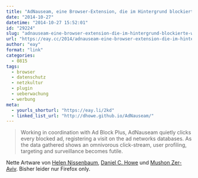 ```yaml
---
title: "AdNauseam, eine Browser-Extension, die im Hintergrund blockierte Werbung anklickt"
date: "2014-10-27"
datetime: "2014-10-27 15:52:01"
id: "29224"
slug: "adnauseam-eine-browser-extension-die-im-hintergrund-blockierte-werbung-anklickt"
url: "https://eay.cc/2014/adnauseam-eine-browser-extension-die-im-hintergrund-blockierte-werbung-anklickt/"
author: "eay"
format: "link"
categories:
  - 0815
tags:
  - browser
  - datenschutz
  - netzkultur
  - plugin
  - ueberwachung
  - werbung
meta:
  - yourls_shorturl: "https://eay.li/2kd"
  - linked_list_url: "http://dhowe.github.io/AdNauseam/"
---
```


> Working in coordination with Ad Block Plus, AdNauseam quietly clicks every blocked ad, registering a visit on the ad networks databases. As the data gathered shows an omnivorous click-stream, user profiling, targeting and surveillance becomes futile.

Nette Artware von [Helen Nissenbaum](https://www.nyu.edu/projects/nissenbaum/), [Daniel C. Howe](http://rednoise.org/~dhowe/) und [Mushon Zer-Aviv](http://mushon.com/). Bisher leider nur Firefox only.
